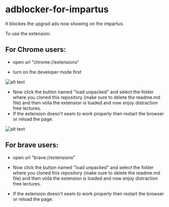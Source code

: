 # adblocker-for-impartus

It blockes the upgrad ads now showing on the impartus.

To use the extension: 

## For Chrome users:

* open url "chrome://extensions"

* turn on the developer mode first

![alt text](https://cdnblog.webkul.com/blog/wp-content/uploads/2019/07/15065714/3-2.png)

* Now click the button named "load unpacked" and select the folder where you cloned this repository (make sure to delete the readme.md file) and then vóila the extension is loaded and now enjoy distraction free lectures.
* If the extension doesn't seem to work properly then restart the browser or reload the page.

![alt text](https://cdnblog.webkul.com/blog/wp-content/uploads/2019/07/15065849/4-3.png)

## For brave users:

* open url  "brave://extensions"

* Now click the button named "load unpacked" and select the folder where you cloned this repository (make sure to delete the readme.md file) and then vóila the extension is loaded and now enjoy distraction free lectures.

* If the extension doesn't seem to work properly then restart the browser or reload the page.
